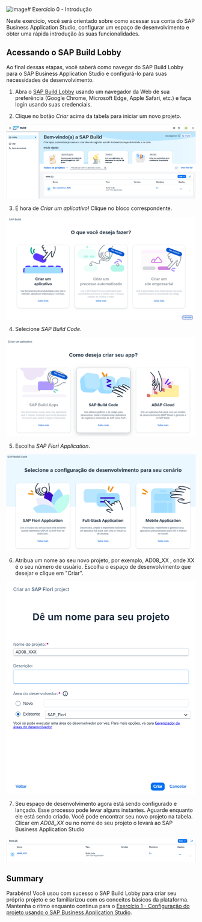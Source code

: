 ![image](https://github.com/user-attachments/assets/57e6cdc4-b31d-42df-9fc1-5c89d1b4c579)# Exercício 0 - Introdução

Neste exercício, você será orientado sobre como acessar sua conta do SAP Business Application Studio, configurar um espaço de desenvolvimento e obter uma rápida introdução às suas funcionalidades.

## Acessando o SAP Build Lobby

Ao final dessas etapas, você saberá como navegar do SAP Build Lobby para o SAP Business Application Studio e configurá-lo para suas necessidades de desenvolvimento.

1. Abra o [SAP Build Lobby](https://lcapteched.eu10.build.cloud.sap/lobby) usando um navegador da Web de sua preferência (Google Chrome, Microsoft Edge, Apple Safari, etc.) e faça login usando suas credenciais.

2. Clique no botão *Criar* acima da tabela para iniciar um novo projeto.

![](images/BTP_01_0000.png)

3. É hora de *Criar um aplicativo!* Clique no bloco correspondente.

![](images/BTP_01_0010.png)

4. Selecione *SAP Build Code*.

![](images/BTP_01_0020.png)

5. Escolha *SAP Fiori Application*.

![](images/BTP_01_0030.png)

6. Atribua um nome ao seu novo projeto, por exemplo, AD08_XX , onde XX é o seu número de usuário. Escolha o espaço de desenvolvimento que desejar e clique em "Criar".

![](images/BTP_01_0040.png)

7. Seu espaço de desenvolvimento agora está sendo configurado e lançado. Esse processo pode levar alguns instantes. Aguarde enquanto ele está sendo criado. Você pode encontrar seu novo projeto na tabela. Clicar em *AD08_XX* ou no nome do seu projeto o levará ao SAP Business Application Studio

![](images/BTP_01_0050.png)

## Summary

Parabéns! Você usou com sucesso o SAP Build Lobby para criar seu próprio projeto e se familiarizou com os conceitos básicos da plataforma. Mantenha o ritmo enquanto continua para o [Exercício 1 - Configuração do projeto usando o SAP Business Application Studio](../ex1/README.md).
